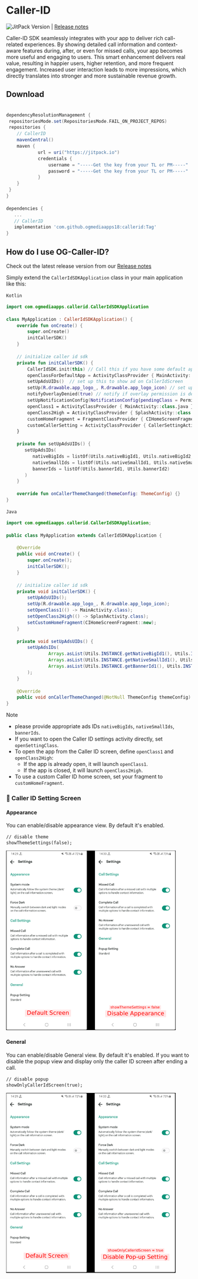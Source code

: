 
# Caller-ID
![JitPack Version](https://img.shields.io/badge/JitPack-1.0.1-green)  |  [Release notes](https://sites.google.com/view/og-caller-id-release-notes)

Caller-ID SDK seamlessly integrates with your app to deliver rich call-related experiences. By showing detailed call information and context-aware features during, after, or even for missed calls, your app becomes more useful and engaging to users.
This smart enhancement delivers real value, resulting in happier users, higher retention, and more frequent engagement. Increased user interaction leads to more impressions, which directly translates into stronger and more sustainable revenue growth.

## Download

```gradle

dependencyResolutionManagement {
 repositoriesMode.set(RepositoriesMode.FAIL_ON_PROJECT_REPOS)
 repositories {
	// CallerID	
 	mavenCentral()
	maven {
            url = uri("https://jitpack.io")
            credentials {
                username = "-----Get the key from your TL or PM-----"
                password = "-----Get the key from your TL or PM-----"
            }
    }
 }
}

dependencies {
   ...
   // CallerID
   implementation 'com.github.ogmediaapps18:callerid:Tag'
}

```

## How do I use OG-Caller-ID?

Check out the latest release version from our [Release notes](https://sites.google.com/view/og-caller-id-release-notes)

Simply extend the `CallerIdSDKApplication` class in your main application like this:

`Kotlin`
```kotlin
import com.ogmediaapps.callerid.CallerIdSDKApplication

class MyApplication : CallerIdSDKApplication() {
    override fun onCreate() {
        super.onCreate()
        initCallerSDK()
    }

    // initialize caller id sdk
    private fun initCallerSDK() {
        CallerIdSDK.init(this) // Call this if you have some default app to check (e.g message)
        openClassForDefaultApp = ActivityClassProvider { MainActivity::class.java } // ActivityClassProvider to open when user click on set as default app
        setUpAdsUIDs()  // set up this to show ad on CallerIdScreen
        setUp(R.drawable.app_logo_, R.drawable.app_logo_icon) // set up logo
        notifyOverlayDenied(true) // notify if overlay permission is denied
        setUpNotificationConfig(NotificationConfig(pendingClass = PermissionActivity::class.java)) // set up notification config for notify overlay permission is denied provide pendingClass which you want to open on click (default takes openClass1 ActivityClassProvider or openClass2High if provided)
        openClass1 = ActivityClassProvider { MainActivity::class.java } // ActivityClassProvider to open when user click on notification or any click where host app interacts on first priority
        openClass2High = ActivityClassProvider { SplashActivity::class.java } // ActivityClassProvider to open when user click on notification or any click where host app interacts on second priority
        customHomeFragment = FragmentClassProvider { CIHomeScreenFragment() } // FragmentClassProvider to set up custom first fragment of caller screen
        customCallerSetting = ActivityClassProvider { CallerSettingActivity::class.java } // ActivityClassProvider to set up custom caller setting screen
    }

    private fun setUpAdsUIDs() {
       setUpAdsIDs(
          nativeBigIds = listOf(Utils.nativeBigId1, Utils.nativeBigId2, Utils.nativeBigId3),
          nativeSmallIds = listOf(Utils.nativeSmallId1, Utils.nativeSmallId2),
          bannerIds = listOf(Utils.bannerId1, Utils.bannerId2)
       )
    }

    override fun onCallerThemeChanged(themeConfig: ThemeConfig) {}
}
```
`Java`
```Java
import com.ogmediaapps.callerid.CallerIdSDKApplication;

public class MyApplication extends CallerIdSDKApplication {

    @Override
    public void onCreate() {
        super.onCreate();
        initCallerSDK();
    }

  	// initialize caller id sdk
    private void initCallerSDK() {
        setUpAdsUIDs();
        setUp(R.drawable.app_logo_, R.drawable.app_logo_icon);
        setOpenClass1(() -> MainActivity.class);
        setOpenClass2High(() -> SplashActivity.class);
        setCustomHomeFragment(CIHomeScreenFragment::new);
    }
    
    private void setUpAdsUIDs() {
        setUpAdsIDs(
                Arrays.asList(Utils.INSTANCE.getNativeBigId1(), Utils.INSTANCE.getNativeBigId2(), Utils.INSTANCE.getNativeBigId3()),
                Arrays.asList(Utils.INSTANCE.getNativeSmallId1(), Utils.INSTANCE.getNativeSmallId2()),
                Arrays.asList(Utils.INSTANCE.getBannerId1(), Utils.INSTANCE.getBannerId2())
        );
    }

    @Override
    public void onCallerThemeChanged(@NotNull ThemeConfig themeConfig) {}
}
```
> [!NOTE]
>* please provide appropriate ads IDs `nativeBigIds`, `nativeSmallIds`, `bannerIds`.
>* If you want to open the Caller ID settings activity directly, set `openSettingClass`.
>* To open the app from the Caller ID screen, define `openClass1` and `openClass2High`:
   >   - If the app is already open, it will launch `openClass1`.
>   - If the app is closed, it will launch `openClass2High`.
>* To use a custom Caller ID home screen, set your fragment to `customHomeFragment`.

### 🔧 Caller ID Setting Screen

#### Appearance
You can enable/disable appearance view. By default it's enabled.
``` 
// disable theme
showThemeSettings(false);
```
<a href="images/set_appearance.png">
  <img src="images/set_appearance.png" alt="Preview" width="460"/>
</a>

#### General
You can enable/disable General view. By default it's enabled.
If you want to disable the popup view and display only the caller ID screen after ending a call.
``` 
// disable popup
showOnlyCallerIdScreen(true);
```
<a href="images/set_general.png">
  <img src="images/set_general.png" alt="Preview" width="460"/>
</a>

